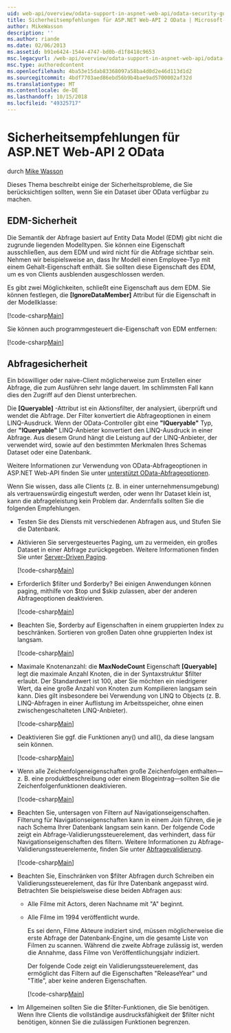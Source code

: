 ```yaml
---
uid: web-api/overview/odata-support-in-aspnet-web-api/odata-security-guidance
title: Sicherheitsempfehlungen für ASP.NET Web-API 2 OData | Microsoft-Dokumentation
author: MikeWasson
description: ''
ms.author: riande
ms.date: 02/06/2013
ms.assetid: b91e6424-1544-4747-bd0b-d1f8418c9653
msc.legacyurl: /web-api/overview/odata-support-in-aspnet-web-api/odata-security-guidance
msc.type: authoredcontent
ms.openlocfilehash: 4ba53e15dab83368097a58ba4d0d2e46d113d1d2
ms.sourcegitcommit: 4bdf7703aed86ebd56b9b4bae9ad5700002af32d
ms.translationtype: MT
ms.contentlocale: de-DE
ms.lasthandoff: 10/15/2018
ms.locfileid: "49325717"
---
```

<a name="security-guidance-for-aspnet-web-api-2-odata"></a>Sicherheitsempfehlungen für ASP.NET Web-API 2 OData
====================
durch [Mike Wasson](https://github.com/MikeWasson)

Dieses Thema beschreibt einige der Sicherheitsprobleme, die Sie berücksichtigen sollten, wenn Sie ein Dataset über OData verfügbar zu machen.

## <a name="edm-security"></a>EDM-Sicherheit

Die Semantik der Abfrage basiert auf Entity Data Model (EDM) gibt nicht die zugrunde liegenden Modelltypen. Sie können eine Eigenschaft ausschließen, aus dem EDM und wird nicht für die Abfrage sichtbar sein. Nehmen wir beispielsweise an, dass Ihr Modell einen Employee-Typ mit einem Gehalt-Eigenschaft enthält. Sie sollten diese Eigenschaft des EDM, um es von Clients ausblenden ausgeschlossen werden.

Es gibt zwei Möglichkeiten, schließt eine Eigenschaft aus dem EDM. Sie können festlegen, die **[IgnoreDataMember]** Attribut für die Eigenschaft in der Modellklasse:

[!code-csharp[Main](odata-security-guidance/samples/sample1.cs)]

Sie können auch programmgesteuert die-Eigenschaft von EDM entfernen:

[!code-csharp[Main](odata-security-guidance/samples/sample2.cs)]

## <a name="query-security"></a>Abfragesicherheit

Ein böswilliger oder naive-Client möglicherweise zum Erstellen einer Abfrage, die zum Ausführen sehr lange dauert. Im schlimmsten Fall kann dies den Zugriff auf den Dienst unterbrechen.

Die **[Queryable]** -Attribut ist ein Aktionsfilter, der analysiert, überprüft und wendet die Abfrage. Der Filter konvertiert die Abfrageoptionen in einem LINQ-Ausdruck. Wenn der OData-Controller gibt eine **"IQueryable"** Typ, der **"IQueryable"** LINQ-Anbieter konvertiert den LINQ-Ausdruck in einer Abfrage. Aus diesem Grund hängt die Leistung auf der LINQ-Anbieter, der verwendet wird, sowie auf den bestimmten Merkmalen Ihres Schemas Dataset oder eine Datenbank.

Weitere Informationen zur Verwendung von OData-Abfrageoptionen in ASP.NET Web-API finden Sie unter [unterstützt OData-Abfrageoptionen](supporting-odata-query-options.md).

Wenn Sie wissen, dass alle Clients (z. B. in einer unternehmensumgebung) als vertrauenswürdig eingestuft werden, oder wenn Ihr Dataset klein ist, kann die abfrageleistung kein Problem dar. Andernfalls sollten Sie die folgenden Empfehlungen.

- Testen Sie des Diensts mit verschiedenen Abfragen aus, und Stufen Sie die Datenbank.
- Aktivieren Sie servergesteuertes Paging, um zu vermeiden, ein großes Dataset in einer Abfrage zurückgegeben. Weitere Informationen finden Sie unter [Server-Driven Paging](supporting-odata-query-options.md#server-paging). 

    [!code-csharp[Main](odata-security-guidance/samples/sample3.cs)]
- Erforderlich $filter und $orderby? Bei einigen Anwendungen können paging, mithilfe von $top und $skip zulassen, aber der anderen Abfrageoptionen deaktivieren. 

    [!code-csharp[Main](odata-security-guidance/samples/sample4.cs)]
- Beachten Sie, $orderby auf Eigenschaften in einem gruppierten Index zu beschränken. Sortieren von großen Daten ohne gruppierten Index ist langsam. 

    [!code-csharp[Main](odata-security-guidance/samples/sample5.cs)]
- Maximale Knotenanzahl: die **MaxNodeCount** Eigenschaft **[Queryable]** legt die maximale Anzahl Knoten, die in der Syntaxstruktur $filter erlaubt. Der Standardwert ist 100, aber Sie möchten ein niedrigerer Wert, da eine große Anzahl von Knoten zum Kompilieren langsam sein kann. Dies gilt insbesondere bei Verwendung von LINQ to Objects (z. B. LINQ-Abfragen in einer Auflistung im Arbeitsspeicher, ohne einen zwischengeschalteten LINQ-Anbieter). 

    [!code-csharp[Main](odata-security-guidance/samples/sample6.cs)]
- Deaktivieren Sie ggf. die Funktionen any() und all(), da diese langsam sein können. 

    [!code-csharp[Main](odata-security-guidance/samples/sample7.cs)]
- Wenn alle Zeichenfolgeneigenschaften große Zeichenfolgen enthalten&#8212;z. B. eine produktbeschreibung oder einem Blogeintrag&#8212;sollten Sie die Zeichenfolgenfunktionen deaktivieren. 

    [!code-csharp[Main](odata-security-guidance/samples/sample8.cs)]
- Beachten Sie, untersagen von Filtern auf Navigationseigenschaften. Filterung für Navigationseigenschaften kann in einem Join führen, die je nach Schema Ihrer Datenbank langsam sein kann. Der folgende Code zeigt ein Abfrage-Validierungssteuerelement, das verhindert, dass für Navigationseigenschaften des filtern. Weitere Informationen zu Abfrage-Validierungssteuerelemente, finden Sie unter [Abfragevalidierung](supporting-odata-query-options.md#query-validation). 

    [!code-csharp[Main](odata-security-guidance/samples/sample9.cs)]
- Beachten Sie, Einschränken von $filter Abfragen durch Schreiben ein Validierungssteuerelement, das für Ihre Datenbank angepasst wird. Betrachten Sie beispielsweise diese beiden Abfragen aus: 

  - Alle Filme mit Actors, deren Nachname mit "A" beginnt.
  - Alle Filme im 1994 veröffentlicht wurde.

    Es sei denn, Filme Akteure indiziert sind, müssen möglicherweise die erste Abfrage der Datenbank-Engine, um die gesamte Liste von Filmen zu scannen. Während die zweite Abfrage zulässig ist, werden die Annahme, dass Filme von Veröffentlichungsjahr indiziert.

    Der folgende Code zeigt ein Validierungssteuerelement, das ermöglicht das Filtern auf die Eigenschaften "ReleaseYear" und "Title", aber keine anderen Eigenschaften.

    [!code-csharp[Main](odata-security-guidance/samples/sample10.cs)]
- Im Allgemeinen sollten Sie die $filter-Funktionen, die Sie benötigen. Wenn Ihre Clients die vollständige ausdrucksfähigkeit der $filter nicht benötigen, können Sie die zulässigen Funktionen begrenzen.
